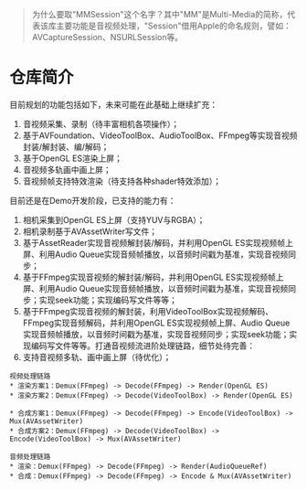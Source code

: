 >为什么要取"MMSession"这个名字？其中"MM"是Multi-Media的简称，代表该库主要功能是音视频处理，"Session"借用Apple的命名规则，譬如：AVCaptureSession、NSURLSession等。

# 仓库简介
目前规划的功能包括如下，未来可能在此基础上继续扩充：
1. 音视频采集、录制（待丰富相机各项操作）；
2. 基于AVFoundation、VideoToolBox、AudioToolBox、FFmpeg等实现音视频封装/解封装、编/解码；
3. 基于OpenGL ES渲染上屏；
4. 音视频多轨画中画上屏；
5. 音视频帧支持特效渲染（待支持各种shader特效添加）；

目前还是在Demo开发阶段，已支持的能力有：
1. 相机采集到OpenGL ES上屏（支持YUV与RGBA）；
2. 相机录制基于AVAssetWriter写文件；
3. 基于AssetReader实现音视频解封装/解码，并利用OpenGL ES实现视频帧上屏、利用Audio Queue实现音频帧播放，以音频时间戳为基准，实现音视频同步；
4. 基于FFmpeg实现音视频的解封装/解码，并利用OpenGL ES实现视频帧上屏、利用Audio Queue实现音频帧播放，以音频时间戳为基准，实现音视频同步；实现seek功能；实现编码写文件等等；
5. 基于FFmpeg实现音视频的解封装，利用VideoToolBox实现视频解码、FFmpeg实现音频解码，并利用OpenGL ES实现视频帧上屏、Audio Queue实现音频帧播放，以音频时间戳为基准，实现音视频同步；实现seek功能；实现编码写文件等等。打通音视频流进阶处理链路，细节处待完善：
6. 支持音视频多轨、画中画上屏（待优化）；
```
视频处理链路
* 渲染方案1：Demux(FFmpeg) -> Decode(FFmpeg) -> Render(OpenGL ES)
* 渲染方案2：Demux(FFmpeg) -> Decode(VideoToolBox) -> Render(OpenGL ES)

* 合成方案1：Demux(FFmpeg) -> Decode(FFmpeg) -> Encode(VideoToolBox) -> Mux(AVAssetWriter)
* 合成方案2：Demux(FFmpeg) -> Decode(VideoToolBox) -> Encode(VideoToolBox) -> Mux(AVAssetWriter)
```

```
音频处理链路
* 渲染：Demux(FFmpeg) -> Decode(FFmpeg) -> Render(AudioQueueRef)
* 合成：Demux(FFmpeg) -> Decode(FFmpeg) -> Encode & Mux(AVAssetWriter)
```

